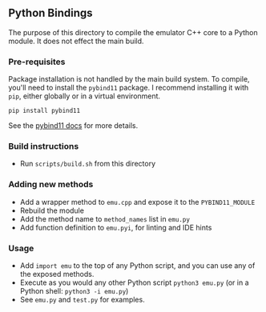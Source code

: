 ## Python Bindings

The purpose of this directory to compile the emulator C++ core to a Python module. It does not effect the main build.

### Pre-requisites

Package installation is not handled by the main build system. To compile, you'll need to install the `pybind11` package. I recommend installing it with `pip`, either globally or in a virtual environment.

`pip install pybind11`

See the [pybind11 docs](https://pybind11.readthedocs.io/en/stable/installing.html#) for more details.

### Build instructions

- Run `scripts/build.sh` from this directory

### Adding new methods

- Add a wrapper method to `emu.cpp` and expose it to the `PYBIND11_MODULE`
- Rebuild the module
- Add the method name to `method_names` list in `emu.py`
- Add function definition to `emu.pyi`, for linting and IDE hints

### Usage

- Add `import emu` to the top of any Python script, and you can use any of the exposed methods.
- Execute as you would any other Python script `python3 emu.py` (or in a Python shell: `python3 -i emu.py`)
- See `emu.py` and `test.py` for examples.
